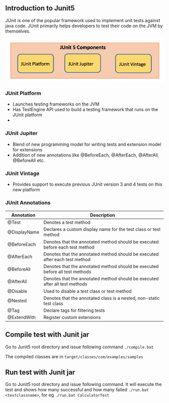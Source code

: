 ## Introduction to Junit5
JUnit is one of the popular framework used to implement unit tests against java code. JUnit primarily helps developers to test their code on the JVM by themselves.

![alt text](https://github.com/upliftdev/Foundations/blob/main/Junit5/junit5.png)

### JUnit Platform
- Launches testing frameworks on the JVM
- Has TestEngine API used to build a testing framework that runs on the JUnit platform
- 
### JUnit Jupiter
- Blend of new programming model for writing tests and extension model for extensions
- Addition of new annotations like @BeforeEach, @AfterEach, @AfterAll, @BeforeAll etc.

### JUnit Vintage
- Provides support to execute previous JUnit version 3 and 4 tests on this new platform


### JUnit Annotations

| Annotation   | Description                                                                  |
|--------------|------------------------------------------------------------------------------|
| @Test        | Denotes a test method                                                        |
| @DisplayName | Declares a custom display name for the test class or test method             |
| @BeforeEach  | Denotes that the annotated method should be executed before each test method |
| @AfterEach   | Denotes that the annotated method should be executed after each test method  |
| @BeforeAll   | Denotes that the annotated method should be executed before all test methods |
| @AfterAll    | Denotes that the annotated method should be executed after all test methods  |
| @Disable     | Used to disable a test class or test method                                  |
| @Nested      | Denotes that the annotated class is a nested, non-static test class          |
| @Tag         | Declare tags for filtering tests                                             |
| @ExtendWith  | Register custom extensions                                                   |




## Compile test with Junit jar
Go to Junit5 root directory and issue following command
 `./compile.bat`

The compiled classes are in `target/classes/com/examples/samples`

## Run test with Junit jar

Go to Junit5 root directory and issue following command. It will execute the test and shows how many successful and how many failed
`./run.bat <testclassname>`, for eg `./run.bat CalculatorTest`